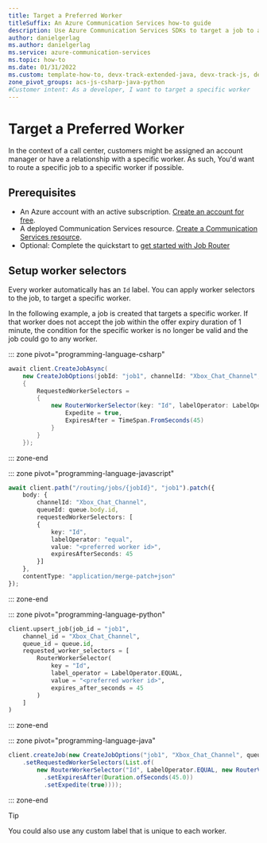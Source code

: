 ```yaml
---
title: Target a Preferred Worker
titleSuffix: An Azure Communication Services how-to guide
description: Use Azure Communication Services SDKs to target a job to a specific worker
author: danielgerlag
ms.author: danielgerlag
ms.service: azure-communication-services
ms.topic: how-to 
ms.date: 01/31/2022
ms.custom: template-how-to, devx-track-extended-java, devx-track-js, devx-track-python
zone_pivot_groups: acs-js-csharp-java-python
#Customer intent: As a developer, I want to target a specific worker
---
```


# Target a Preferred Worker

In the context of a call center, customers might be assigned an account manager or have a relationship with a specific worker. As such, You'd want to route a specific job to a specific worker if possible.

## Prerequisites

- An Azure account with an active subscription. [Create an account for free](https://azure.microsoft.com/free/?WT.mc_id=A261C142F).
- A deployed Communication Services resource. [Create a Communication Services resource](../../quickstarts/create-communication-resource.md).
- Optional: Complete the quickstart to [get started with Job Router](../../quickstarts/router/get-started-router.md)

## Setup worker selectors

Every worker automatically has an `Id` label. You can apply worker selectors to the job, to target a specific worker.

In the following example, a job is created that targets a specific worker. If that worker does not accept the job within the offer expiry duration of 1 minute, the condition for the specific worker is no longer be valid and the job could go to any worker.

::: zone pivot="programming-language-csharp"

```csharp
await client.CreateJobAsync(
    new CreateJobOptions(jobId: "job1", channelId: "Xbox_Chat_Channel", queueId: queue.Value.Id)
    {
        RequestedWorkerSelectors =
        {
            new RouterWorkerSelector(key: "Id", labelOperator: LabelOperator.Equal, value: new RouterValue("<preferred_worker_id>")) {
                Expedite = true,
                ExpiresAfter = TimeSpan.FromSeconds(45)
            }
        }
    });
```

::: zone-end

::: zone pivot="programming-language-javascript"

```typescript
await client.path("/routing/jobs/{jobId}", "job1").patch({
    body: {
        channelId: "Xbox_Chat_Channel",
        queueId: queue.body.id,
        requestedWorkerSelectors: [
        {
            key: "Id",
            labelOperator: "equal",
            value: "<preferred worker id>",
            expiresAfterSeconds: 45
        }]
    },
    contentType: "application/merge-patch+json"
});
```

::: zone-end

::: zone pivot="programming-language-python"

```python
client.upsert_job(job_id = "job1",
    channel_id = "Xbox_Chat_Channel",
    queue_id = queue.id,
    requested_worker_selectors = [
        RouterWorkerSelector(
            key = "Id",
            label_operator = LabelOperator.EQUAL,
            value = "<preferred worker id>",
            expires_after_seconds = 45
        )
    ]
)
```

::: zone-end

::: zone pivot="programming-language-java"

```java
client.createJob(new CreateJobOptions("job1", "Xbox_Chat_Channel", queue.getId())
    .setRequestedWorkerSelectors(List.of(
        new RouterWorkerSelector("Id", LabelOperator.EQUAL, new RouterValue("<preferred_worker_id>"))
          .setExpiresAfter(Duration.ofSeconds(45.0))
          .setExpedite(true))));
  ```

::: zone-end

> [!TIP]
> You could also use any custom label that is unique to each worker.
